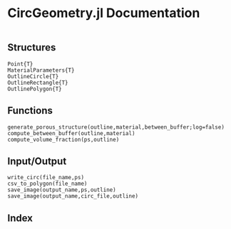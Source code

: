 # CircGeometry.jl Documentation

```@contents
```

## Structures

```@docs
Point{T}
MaterialParameters{T}
OutlineCircle{T}
OutlineRectangle{T}
OutlinePolygon{T}

```

## Functions

```@docs
generate_porous_structure(outline,material,between_buffer;log=false)
compute_between_buffer(outline,material)
compute_volume_fraction(ps,outline)
```

## Input/Output

```@docs
write_circ(file_name,ps)
csv_to_polygon(file_name)
save_image(output_name,ps,outline)
save_image(output_name,circ_file,outline)
```

## Index

```@index
```
